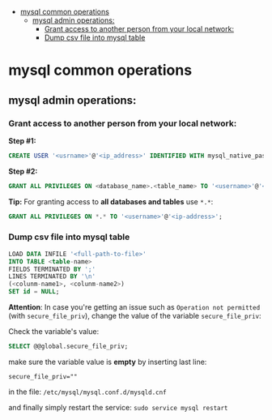 <!--ts-->
   * [mysql common operations](#mysql-common-operations)
      * [mysql admin operations:](#mysql-admin-operations)
         * [Grant access to another person from your local network:](#grant-access-to-another-person-from-your-local-network)
         * [Dump csv file into mysql table](#dump-csv-file-into-mysql-table)

<!-- Added by: gil_diy, at: 2018-10-01T03:47+03:00 -->

<!--te-->

# mysql common operations

## mysql admin operations:
### Grant access to another person from your local network:

**Step #1:**
```sql
CREATE USER '<usrname>'@'<ip_address>' IDENTIFIED WITH mysql_native_password BY '<password>';
```
**Step #2:**

```sql
GRANT ALL PRIVILEGES ON <database_name>.<table_name> TO '<username>'@'<ip-address>';
```


**Tip:** For granting access to **all databases and tables** use `*.*`:

```sql
GRANT ALL PRIVILEGES ON *.* TO '<username>'@'<ip-address>';
```

### Dump csv file into mysql table

```sql
LOAD DATA INFILE '<full-path-to-file>'
INTO TABLE <table-name>
FIELDS TERMINATED BY ';'
LINES TERMINATED BY '\n'
(<colunm-name1>, <colunm-name2>)
SET id = NULL;
```

**Attention**: In case you're getting an issue such as `Operation not permitted` (with `secure_file_priv`),
change the value of the variable `secure_file_priv`:

Check the variable's value:
```sql
SELECT @@global.secure_file_priv;
```
make sure the variable value is **empty** by inserting last line:

`secure_file_priv=""`

in the file: `/etc/mysql/mysql.conf.d/mysqld.cnf`

and finally simply restart the service:
`sudo service mysql restart`
